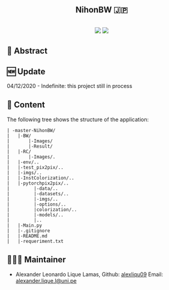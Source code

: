 <h2 align="center">
<p>  NihonBW 🇯🇵 </p>
</h2>
<h2 align="center">
<p></p>
<img src="https://img.shields.io/badge/PyTorch%20-%23EE4C2C.svg?&style=for-the-badge&logo=PyTorch&logoColor=white" />
<img src="https://img.shields.io/badge/numpy%20-%23013243.svg?&style=for-the-badge&logo=numpy&logoColor=white" />
<p></p>
</h2>

## 📜 Abstract 

## 🆕 Update
04/12/2020 - Indefinite:  this project still in process 
## 📖 Content
The following tree shows the structure of the application:
```
| -master-NihonBW/
|   |-BW/
|       |-Images/
|       |-Result/
|   |-RC/
|       |-Images/.
|   |-env/..
|   |-test_pix2pix/..
|   |-imgs/..
|   |-InstColorization/..
|   |-pytorchpix2pix/..
|         |-data/..
|         |-datasets/..
|         |-imgs/..
|         |-options/..
|         |colorization/..
|         |-models/..
|         |..   
|   |-Main.py
|   |-.gitignore
|   |-README.md
|   |-requeriment.txt
```
## 👨🏽‍💻 Maintainer
* Alexander Leonardo Lique Lamas, Github: [alexliqu09](https://github.com/alexliqu09) Email: alexander.lique.l@uni.pe

